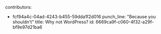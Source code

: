 contributors:
  - fcf94a4c-04ad-4243-b455-59dda1f2d016
punch_line: "Because you shouldn't"
title: Why not WordPress?
id: 6669ca9f-c060-4f32-a29f-bf9e97d21ba6
